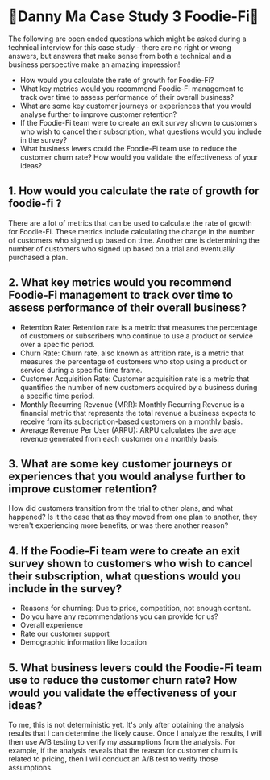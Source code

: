 # 🍐Danny Ma Case Study 3 Foodie-Fi🍐

The following are open ended questions which might be asked during a technical interview for this case study - there are no right or wrong answers, but answers that make sense from both a technical and a business perspective make an amazing impression!

- How would you calculate the rate of growth for Foodie-Fi?
- What key metrics would you recommend Foodie-Fi management to track over time to assess performance of their overall business?
- What are some key customer journeys or experiences that you would analyse further to improve customer retention?
- If the Foodie-Fi team were to create an exit survey shown to customers who wish to cancel their subscription, what questions would you include in the survey?
- What business levers could the Foodie-Fi team use to reduce the customer churn rate? How would you validate the effectiveness of your ideas?

## 1. How would you calculate the rate of growth for foodie-fi ?
There are a lot of metrics that can be used to calculate the rate of growth for Foodie-Fi. These metrics include calculating the change in the number of customers who signed up based on time. Another one is determining the number of customers who signed up based on a trial and eventually purchased a plan.

## 2. What key metrics would you recommend Foodie-Fi management to track over time to assess performance of their overall business?
- Retention Rate: Retention rate is a metric that measures the percentage of customers or subscribers who continue to use a product or service over a specific period.
- Churn Rate: Churn rate, also known as attrition rate, is a metric that measures the percentage of customers who stop using a product or service during a specific time frame.
- Customer Acquisition Rate: Customer acquisition rate is a metric that quantifies the number of new customers acquired by a business during a specific time period.
- Monthly Recurring Revenue (MRR): Monthly Recurring Revenue is a financial metric that represents the total revenue a business expects to receive from its subscription-based customers on a monthly basis.
- Average Revenue Per User (ARPU): ARPU calculates the average revenue generated from each customer on a monthly basis.

## 3. What are some key customer journeys or experiences that you would analyse further to improve customer retention?
How did customers transition from the trial to other plans, and what happened? Is it the case that as they moved from one plan to another, they weren't experiencing more benefits, or was there another reason?

## 4. If the Foodie-Fi team were to create an exit survey shown to customers who wish to cancel their subscription, what questions would you include in the survey?	
- Reasons for churning: Due to price, competition, not enough content.
- Do you have any recommendations you can provide for us?
- Overall experience
- Rate our customer support
- Demographic information like location

## 5. What business levers could the Foodie-Fi team use to reduce the customer churn rate? How would you validate the effectiveness of your ideas?
To me, this is not deterministic yet. It's only after obtaining the analysis results that I can determine the likely cause. Once I analyze the results, I will then use A/B testing to verify my assumptions from the analysis. For example, if the analysis reveals that the reason for customer churn is related to pricing, then I will conduct an A/B test to verify those assumptions.
